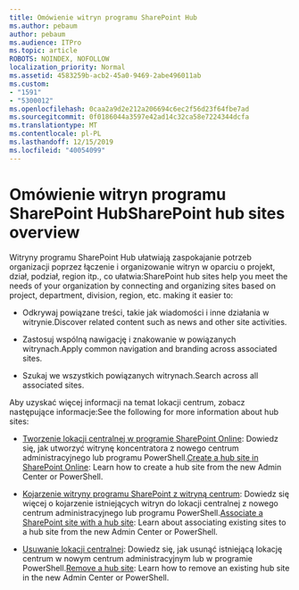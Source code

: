 ```yaml
---
title: Omówienie witryn programu SharePoint Hub
ms.author: pebaum
author: pebaum
ms.audience: ITPro
ms.topic: article
ROBOTS: NOINDEX, NOFOLLOW
localization_priority: Normal
ms.assetid: 4583259b-acb2-45a0-9469-2abe496011ab
ms.custom:
- "1591"
- "5300012"
ms.openlocfilehash: 0caa2a9d2e212a206694c6ec2f56d23f64fbe7ad
ms.sourcegitcommit: 0f0186044a3597e42ad14c32ca58e7224344dcfa
ms.translationtype: MT
ms.contentlocale: pl-PL
ms.lasthandoff: 12/15/2019
ms.locfileid: "40054099"
---
```

# <a name="sharepoint-hub-sites-overview"></a><span data-ttu-id="2f205-102">Omówienie witryn programu SharePoint Hub</span><span class="sxs-lookup"><span data-stu-id="2f205-102">SharePoint hub sites overview</span></span>

<span data-ttu-id="2f205-103">Witryny programu SharePoint Hub ułatwiają zaspokajanie potrzeb organizacji poprzez łączenie i organizowanie witryn w oparciu o projekt, dział, podział, region itp., co ułatwia:</span><span class="sxs-lookup"><span data-stu-id="2f205-103">SharePoint hub sites help you meet the needs of your organization by connecting and organizing sites based on project, department, division, region, etc. making it easier to:</span></span>

- <span data-ttu-id="2f205-104">Odkrywaj powiązane treści, takie jak wiadomości i inne działania w witrynie.</span><span class="sxs-lookup"><span data-stu-id="2f205-104">Discover related content such as news and other site activities.</span></span>

- <span data-ttu-id="2f205-105">Zastosuj wspólną nawigację i znakowanie w powiązanych witrynach.</span><span class="sxs-lookup"><span data-stu-id="2f205-105">Apply common navigation and branding across associated sites.</span></span> 

- <span data-ttu-id="2f205-106">Szukaj we wszystkich powiązanych witrynach.</span><span class="sxs-lookup"><span data-stu-id="2f205-106">Search across all associated sites.</span></span>

<span data-ttu-id="2f205-107">Aby uzyskać więcej informacji na temat lokacji centrum, zobacz następujące informacje:</span><span class="sxs-lookup"><span data-stu-id="2f205-107">See the following for more information about hub sites:</span></span>
- <span data-ttu-id="2f205-108">[Tworzenie lokacji centralnej w programie SharePoint Online](https://docs.microsoft.com/sharepoint/create-hub-site): Dowiedz się, jak utworzyć witrynę koncentratora z nowego centrum administracyjnego lub programu PowerShell.</span><span class="sxs-lookup"><span data-stu-id="2f205-108">[Create a hub site in SharePoint Online](https://docs.microsoft.com/sharepoint/create-hub-site): Learn how to create a hub site from the new Admin Center or PowerShell.</span></span>

- <span data-ttu-id="2f205-109">[Kojarzenie witryny programu SharePoint z witryną centrum](https://support.office.com/article/associate-a-sharepoint-site-with-a-hub-site-ae0009fd-af04-4d3d-917d-88edb43efc05): Dowiedz się więcej o kojarzenie istniejących witryn do lokacji centralnej z nowego centrum administracyjnego lub programu PowerShell.</span><span class="sxs-lookup"><span data-stu-id="2f205-109">[Associate a SharePoint site with a hub site](https://support.office.com/article/associate-a-sharepoint-site-with-a-hub-site-ae0009fd-af04-4d3d-917d-88edb43efc05): Learn about associating existing sites to a hub site from the new Admin Center or PowerShell.</span></span>

- <span data-ttu-id="2f205-110">[Usuwanie lokacji centralnej](https://docs.microsoft.com/sharepoint/remove-hub-site): Dowiedz się, jak usunąć istniejącą lokację centrum w nowym centrum administracyjnym lub w programie PowerShell.</span><span class="sxs-lookup"><span data-stu-id="2f205-110">[Remove a hub site](https://docs.microsoft.com/sharepoint/remove-hub-site): Learn how to remove an existing hub site in the new Admin Center or PowerShell.</span></span>


